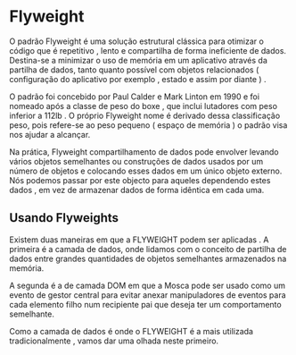 # Flyweight

O padrão Flyweight é uma solução estrutural clássica para otimizar o código que é repetitivo , lento e compartilha de forma ineficiente de dados. Destina-se a minimizar o uso de memória em um aplicativo através da partilha de dados, tanto quanto possível com objetos relacionados ( configuração do aplicativo por exemplo , estado e assim por diante ) .

O padrão foi concebido por Paul Calder e Mark Linton em 1990 e foi nomeado após a classe de peso do boxe , que inclui lutadores com peso inferior a 112lb . O próprio Flyweight nome é derivado dessa classificação peso, pois refere-se ao peso pequeno ( espaço de memória ) o padrão visa nos ajudar a alcançar.

Na prática, Flyweight compartilhamento de dados pode envolver levando vários objetos semelhantes ou construções de dados usados ​​por um número de objetos e colocando esses dados em um único objeto externo. Nós podemos passar por este objecto para aqueles dependendo estes dados , em vez de armazenar dados de forma idêntica em cada uma.

## Usando Flyweights

Existem duas maneiras em que a FLYWEIGHT podem ser aplicadas . A primeira é a camada de dados, onde lidamos com o conceito de partilha de dados entre grandes quantidades de objetos semelhantes armazenados na memória.

A segunda é a de camada DOM em que a Mosca pode ser usado como um evento de gestor central para evitar anexar manipuladores de eventos para cada elemento filho num recipiente pai que deseja ter um comportamento semelhante.

Como a camada de dados é onde o FLYWEIGHT é a mais utilizada tradicionalmente , vamos dar uma olhada neste primeiro.
